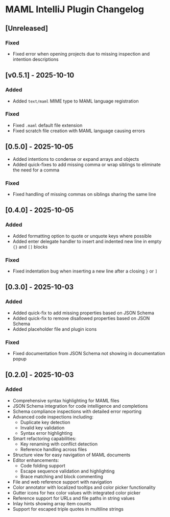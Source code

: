 <!-- Keep a Changelog guide -> https://keepachangelog.com -->

# MAML IntelliJ Plugin Changelog

## [Unreleased]

### Fixed

- Fixed error when opening projects due to missing inspection and intention descriptions

## [v0.5.1] - 2025-10-10

### Added

- Added `text/maml` MIME type to MAML language registration

### Fixed

- Fixed `.maml` default file extension
- Fixed scratch file creation with MAML language causing errors

## [0.5.0] - 2025-10-05

- Added intentions to condense or expand arrays and objects
- Added quick-fixes to add missing comma or wrap siblings to eliminate the need for a comma

### Fixed

- Fixed handling of missing commas on siblings sharing the same line

## [0.4.0] - 2025-10-05

### Added

- Added formatting option to quote or unquote keys where possible
- Added enter delegate handler to insert and indented new line in empty `{}` and `[]` blocks

### Fixed

- Fixed indentation bug when inserting a new line after a closing `}` or `]`

## [0.3.0] - 2025-10-03

### Added

- Added quick-fix to add missing properties based on JSON Schema
- Added quick-fix to remove disallowed properties based on JSON Schema
- Added placeholder file and plugin icons

### Fixed

- Fixed documentation from JSON Schema not showing in documentation popup

## [0.2.0] - 2025-10-03

### Added
- Comprehensive syntax highlighting for MAML files
- JSON Schema integration for code intelligence and completions
- Schema compliance inspections with detailed error reporting
- Advanced code inspections including:
  - Duplicate key detection
  - Invalid key validation
  - Syntax error highlighting
- Smart refactoring capabilities:
  - Key renaming with conflict detection
  - Reference handling across files
- Structure view for easy navigation of MAML documents
- Editor enhancements:
  - Code folding support
  - Escape sequence validation and highlighting
  - Brace matching and block commenting
- File and web reference support with navigation
- Color annotator with localized tooltips and color picker functionality
- Gutter icons for hex color values with integrated color picker
- Reference support for URLs and file paths in string values
- Inlay hints showing array item counts
- Support for escaped triple quotes in multiline strings
